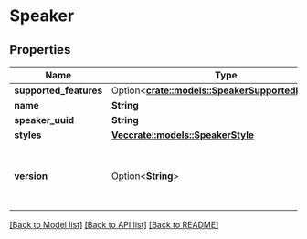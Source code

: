 # Speaker

## Properties

Name | Type | Description | Notes
------------ | ------------- | ------------- | -------------
**supported_features** | Option<[**crate::models::SpeakerSupportedFeatures**](SpeakerSupportedFeatures.md)> |  | [optional]
**name** | **String** |  | 
**speaker_uuid** | **String** |  | 
**styles** | [**Vec<crate::models::SpeakerStyle>**](SpeakerStyle.md) |  | 
**version** | Option<**String**> |  | [optional][default to スピーカーのバージョン]

[[Back to Model list]](../README.md#documentation-for-models) [[Back to API list]](../README.md#documentation-for-api-endpoints) [[Back to README]](../README.md)


